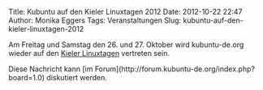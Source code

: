 Title: Kubuntu auf den Kieler Linuxtagen 2012
Date: 2012-10-22 22:47
Author: Monika Eggers
Tags: Veranstaltungen
Slug: kubuntu-auf-den-kieler-linuxtagen-2012

Am Freitag und Samstag den 26. und 27. Oktober wird kubuntu-de.org
wieder auf den [Kieler Linuxtagen](http://www.kieler-linuxtage.de/)
vertreten sein.

</p>
Diese Nachricht kann [im
Forum](http://forum.kubuntu-de.org/index.php?board=1.0) diskutiert
werden.

</p>

